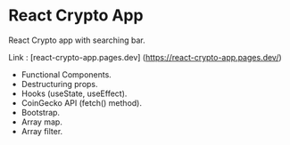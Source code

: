 # React Crypto App

React Crypto app with searching bar.

Link : [react-crypto-app.pages.dev] (https://react-crypto-app.pages.dev/)

- Functional Components.
- Destructuring props.
- Hooks (useState, useEffect).
- CoinGecko API (fetch() method).
- Bootstrap.
- Array map.
- Array filter.